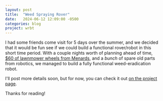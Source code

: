 ```yaml
---
layout: post
title:  "Weed Spraying Rover"
date:   2024-06-12 12:09:00 -0500
categories: blog
project: wrbt
---
```


I had some friends come visit for 5 days over the summer, and we decided that it would be fun see if we could build a functional rover/robot in this short time period. With a couple nights worth of planning ahead of time, [$60 of lawnmower wheels from Menards](https://www.menards.com/main/outdoors/outdoor-power-equipment/outdoor-power-equipment-parts/lawn-mower-parts/brute-reg-8-x-2-lawn-mower-drive-wheel/7103500yp/p-1444438813271-c-1525269720179.htm?exp=false), and a *bunch* of spare old parts from robotics, we managed to build a fully functional weed-eradication robot.

I'll post more details soon, but for now, you can check it out [on the project page](/projects/weed_robot).

Thanks for reading!